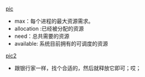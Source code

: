 

[pic](./image.png)

- max：每个进程的最大资源需求。
- allocation :已经被分配的资源
- need：总共需要的资源
- available: 系统目前拥有的可调度的资源

[pic2](./image2.png)

- 跟银行家一样，找个合适的，然后就释放它即可；哎；